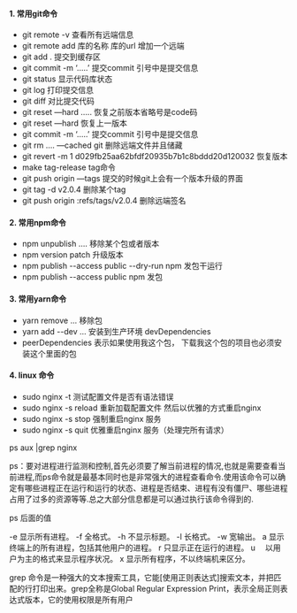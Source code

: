 #### 1. 常用git命令

- git remote -v  查看所有远端信息
- git remote add 库的名称 库的url		增加一个远端
- git add . 提交到缓存区
- git commit -m ‘…..’  提交commit 引号中是提交信息
- git status 显示代码库状态
- git log 打印提交信息
- git diff 对比提交代码
- git reset —hard …..	恢复之前版本省略号是code码 
- git reset —hard 恢复上一版本
- git commit -m ‘…..’  提交commit 引号中是提交信息
- git rm …. —cached	git 删除远端文件并且储藏
- git revert -m 1 d029fb25aa62bfdf20935b7b1c8bddd20d120032     恢复版本
- make tag-release  tag命令 
- git push origin —tags 提交的时候git上会有一个版本升级的界面
- git tag -d v2.0.4   删除某个tag
- git push origin :refs/tags/v2.0.4    删除远端签名


#### 2. 常用npm命令

- npm unpublish ….	移除某个包或者版本
- npm version patch 升级版本
- npm publish --access public --dry-run  npm 发包干运行
- npm publish --access public  npm 发包


#### 3. 常用yarn命令

- yarn remove ...  移除包
- yarn add --dev …  安装到生产环境 devDependencies
- peerDependencies  表示如果使用我这个包， 下载我这个包的项目也必须安装这个里面的包

#### 4. linux 命令

- sudo nginx -t 测试配置文件是否有语法错误
- sudo nginx -s reload 重新加载配置文件 然后以优雅的方式重启nginx
- sudo nginx -s stop 强制重启nginx 服务
- sudo nginx -s quit 优雅重启nginx 服务（处理完所有请求）

ps aux |grep nginx

ps：要对进程进行监测和控制,首先必须要了解当前进程的情况,也就是需要查看当前进程,而ps命令就是最基本同时也是非常强大的进程查看命令.使用该命令可以确定有哪些进程正在运行和运行的状态、进程是否结束、进程有没有僵尸、哪些进程占用了过多的资源等等.总之大部分信息都是可以通过执行该命令得到的.

ps 后面的值

-e 显示所有进程。
-f 全格式。
-h 不显示标题。
-l 长格式。
-w 宽输出。
a 显示终端上的所有进程，包括其他用户的进程。
r 只显示正在运行的进程。
u 　以用户为主的格式来显示程序状况。
x 显示所有程序，不以终端机来区分。

grep 命令是一种强大的文本搜索工具，它能[使用正则表达式]搜索文本，并把匹 配的行打印出来。grep全称是Global Regular Expression Print，表示全局正则表达式版本，它的使用权限是所有用户

